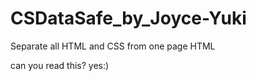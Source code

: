 # CSDataSafe_by_Joyce-Yuki
Separate all HTML and CSS from one page HTML



can you read this? 
yes:)
